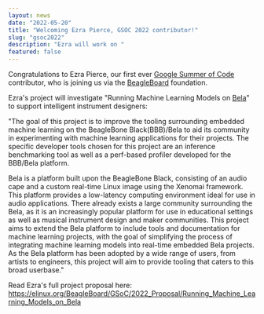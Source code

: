 ```yaml
---
layout: news
date: "2022-05-20"
title: "Welcoming Ezra Pierce, GSOC 2022 contributor!"
slug: "gsoc2022"
description: "Ezra will work on "
featured: false
---
```

<script> import CaptionedImage from "../../components/Images/CaptionedImage.svelte" </script>

Congratulations to Ezra Pierce, our first ever <a href="https://summerofcode.withgoogle.com/" target="_blank">Google Summer of Code</a> contributor, who is joining us via the <a href="https://beagleboard.org/" target="_blank">BeagleBoard</a> foundation.

<CaptionedImage
  src="people/ezra.jpeg"
  alt="Ezra Pierce."
  caption="Ezra Pierce"/>

Ezra's project will investigate "Running Machine Learning Models on <a href="https://bela.io/" target="_blank">Bela</a>" to support intelligent instrument designers:

"The goal of this project is to improve the tooling surrounding embedded machine learning on the BeagleBone Black(BBB)/Bela to aid its community in experimenting with machine learning applications for their projects. The specific developer tools chosen for this project are an inference benchmarking tool as well as a perf-based profiler developed for the BBB/Bela platform.

Bela is a platform built upon the BeagleBone Black, consisting of an audio cape and a custom real-time Linux image using the Xenomai framework. This platform provides a low-latency computing environment ideal for use in audio applications. There already exists a large community surrounding the Bela, as it is an increasingly popular platform for use in educational settings as well as musical instrument design and maker communities. This project aims to extend the Bela platform to include tools and documentation for machine learning projects, with the goal of simplifying the process of integrating machine learning models into real-time embedded Bela projects. As the Bela platform has been adopted by a wide range of users, from artists to engineers, this project will aim to provide tooling that caters to this broad userbase."

Read Ezra's full project proposal here: https://elinux.org/BeagleBoard/GSoC/2022_Proposal/Running_Machine_Learning_Models_on_Bela
